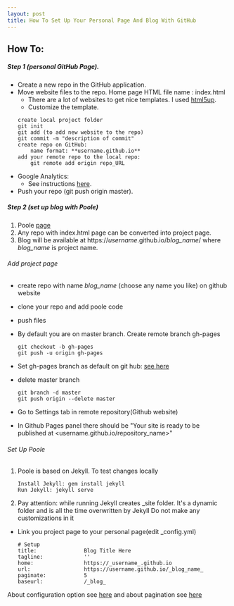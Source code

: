 ```yaml
---
layout: post
title: How To Set Up Your Personal Page And Blog With GitHub
---
```


## How To:

##### Step 1 (personal GitHub Page).
* Create a new repo in the GitHub application.
* Move website files to the repo. Home page HTML file name : index.html
   * There are a lot of websites to get nice templates. I used [html5up](https://html5up.net/).
   * Customize the template.
	```
	create local project folder
	git init
	git add (to add new website to the repo)
	git commit -m "description of commit"
	create repo on GitHub:
		name format: **username.github.io**
	add your remote repo to the local repo:
		git remote add origin repo_URL
	```
* Google Analytics:
	* See instructions [here](https://support.google.com/analytics/answer/1008015?hl=en).
* Push your repo (git push origin master).
<!--read more-->
##### Step 2 (set up blog with Poole)
1. Poole [page](https://github.com/poole/poole)
2. Any repo with index.html page can be converted into project page.
3. Blog will be available at https://_username_.github.io/_blog_name_/ where _blog_name_ is project name.

###### Add project page
* create repo with name _blog_name_ (choose any name you like) on github website
* clone your repo and add poole code
* push files
* By default you are on master branch. Create remote branch gh-pages

	```
	git checkout -b gh-pages
	git push -u origin gh-pages
	```
* Set gh-pages branch as default on git hub: [see here](https://help.github.com/articles/setting-the-default-branch/)
* delete master branch
	```
 	git branch -d master
	git push origin --delete master
	```
* Go to Settings tab in remote repository(Github website)
* In Github Pages panel there should be "Your site is ready to be published at <username.github.io/repository_name>"

###### Set Up Poole
1. Poole is based on Jekyll. To test changes locally

	```
	Install Jekyll: gem install jekyll
	Run Jekyll: jekyll serve
	```
2. Pay attention: while running Jekyll creates _site folder. It's a dynamic folder and is all the time overwritten by Jekyll
Do not make any customizations in it

* Link you project page to your personal page(edit _config.yml)

	```
	# Setup
	title:               Blog Title Here
	tagline:             ''
	home:                https://_username_.github.io
	url:                 https://username.github.io/_blog_name_
	paginate:            5
	baseurl:             /_blog_

	```

About configuration option see [here](https://jekyllrb.com/docs/configuration/options/) and about pagination see [here](https://jekyllrb.com/docs/pagination/)

